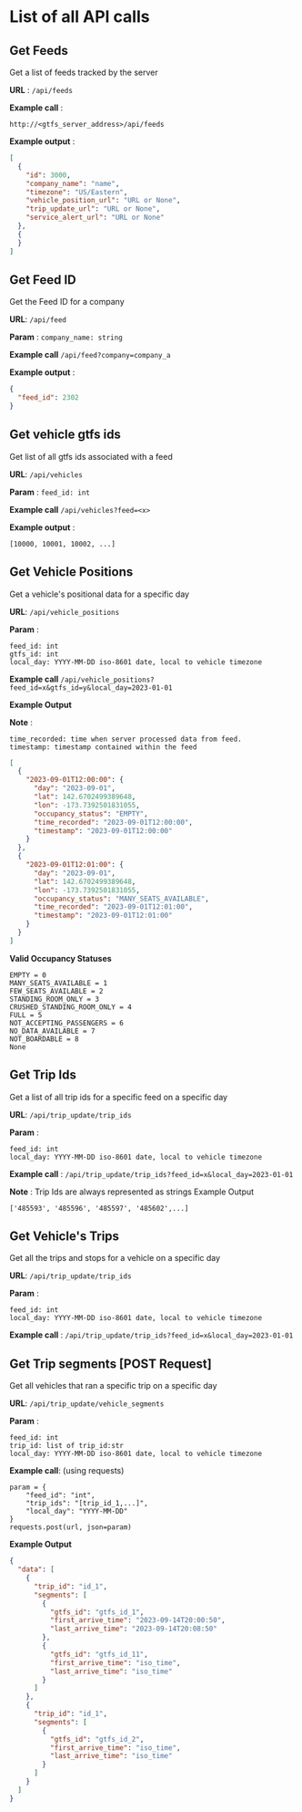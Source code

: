 # List of all API calls

## Get Feeds

Get a list of feeds tracked by the server

**URL** : `/api/feeds`

**Example call** :

```
http://<gtfs_server_address>/api/feeds
```

**Example output** :

```json
[
  {
    "id": 3000,
    "company_name": "name",
    "timezone": "US/Eastern",
    "vehicle_position_url": "URL or None",
    "trip_update_url": "URL or None",
    "service_alert_url": "URL or None"
  },
  {
  }
]
```

## Get Feed ID

Get the Feed ID for a company

**URL**: `/api/feed`

**Param** : `company_name: string`

**Example call** `/api/feed?company=company_a`

**Example output** :

```json
{
  "feed_id": 2302
}
```

## Get vehicle gtfs ids

Get list of all gtfs ids associated with a feed

**URL**: `/api/vehicles`

**Param** : `feed_id: int`

**Example call** `/api/vehicles?feed=<x>`

**Example output** :

```
[10000, 10001, 10002, ...]
```

## Get Vehicle Positions

Get a vehicle's positional data for a specific day

**URL**: `/api/vehicle_positions`

**Param** :

```
feed_id: int
gtfs_id: int
local_day: YYYY-MM-DD iso-8601 date, local to vehicle timezone
```

**Example call** `/api/vehicle_positions?feed_id=x&gtfs_id=y&local_day=2023-01-01`

**Example Output**

**Note** :

```
time_recorded: time when server processed data from feed. 
timestamp: timestamp contained within the feed
```

```json
[
  {
    "2023-09-01T12:00:00": {
      "day": "2023-09-01",
      "lat": 142.6702499389648,
      "lon": -173.7392501831055,
      "occupancy_status": "EMPTY",
      "time_recorded": "2023-09-01T12:00:00",
      "timestamp": "2023-09-01T12:00:00"
    }
  },
  {
    "2023-09-01T12:01:00": {
      "day": "2023-09-01",
      "lat": 142.6702499389648,
      "lon": -173.7392501831055,
      "occupancy_status": "MANY_SEATS_AVAILABLE",
      "time_recorded": "2023-09-01T12:01:00",
      "timestamp": "2023-09-01T12:01:00"
    }
  }
]
```

**Valid Occupancy Statuses**

```
EMPTY = 0
MANY_SEATS_AVAILABLE = 1
FEW_SEATS_AVAILABLE = 2
STANDING_ROOM_ONLY = 3
CRUSHED_STANDING_ROOM_ONLY = 4
FULL = 5
NOT_ACCEPTING_PASSENGERS = 6
NO_DATA_AVAILABLE = 7
NOT_BOARDABLE = 8
None
```

## Get Trip Ids

Get a list of all trip ids for a specific feed on a specific day

**URL**: `/api/trip_update/trip_ids`

**Param** :

```
feed_id: int
local_day: YYYY-MM-DD iso-8601 date, local to vehicle timezone
```

**Example call** : `/api/trip_update/trip_ids?feed_id=x&local_day=2023-01-01`

**Note** : Trip Ids are always represented as strings
Example Output

```
['485593', '485596', '485597', '485602',...]
```

## Get Vehicle's Trips

Get all the trips and stops for a vehicle on a specific day

**URL**: `/api/trip_update/trip_ids`

**Param** :

```
feed_id: int
local_day: YYYY-MM-DD iso-8601 date, local to vehicle timezone
```

**Example call** : `/api/trip_update/trip_ids?feed_id=x&local_day=2023-01-01`

## Get Trip segments [POST Request]

Get all vehicles that ran a specific trip on a specific day

**URL**: `/api/trip_update/vehicle_segments`

**Param** :

```
feed_id: int
trip_id: list of trip_id:str
local_day: YYYY-MM-DD iso-8601 date, local to vehicle timezone
```

**Example call**: (using requests)

```
param = {
    "feed_id": "int",
    "trip_ids": "[trip_id_1,...]",
    "local_day": "YYYY-MM-DD"
}
requests.post(url, json=param)
```
**Example Output**
```json
{
  "data": [
    {
      "trip_id": "id_1",
      "segments": [
        {
          "gtfs_id": "gtfs_id_1",
          "first_arrive_time": "2023-09-14T20:00:50",
          "last_arrive_time": "2023-09-14T20:08:50"
        },
        {
          "gtfs_id": "gtfs_id_11",
          "first_arrive_time": "iso_time",
          "last_arrive_time": "iso_time"
        }
      ]
    },
    {
      "trip_id": "id_1",
      "segments": [
        {
          "gtfs_id": "gtfs_id_2",
          "first_arrive_time": "iso_time",
          "last_arrive_time": "iso_time"
        }
      ]
    }
  ]
}
```